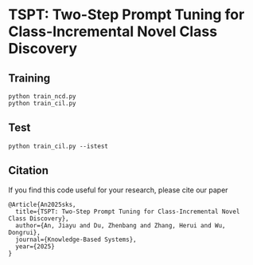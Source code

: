 # TSPT: Two-Step Prompt Tuning for Class-Incremental Novel Class Discovery

## Training
```
python train_ncd.py
python train_cil.py
```
## Test
```
python train_cil.py --istest
```

## Citation
If you find this code useful for your research, please cite our paper
```
@Article{An2025sks,
  title={TSPT: Two-Step Prompt Tuning for Class-Incremental Novel Class Discovery},
  author={An, Jiayu and Du, Zhenbang and Zhang, Herui and Wu, Dongrui},
  journal={Knowledge-Based Systems},
  year={2025}
}
```
